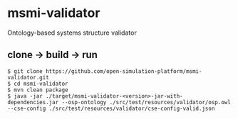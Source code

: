 # msmi-validator
Ontology-based systems structure validator

## clone -> build -> run
```
$ git clone https://github.com/open-simulation-platform/msmi-validator.git
$ cd msmi-validator
$ mvn clean package
$ java -jar ./target/msmi-validator-<version>-jar-with-dependencies.jar --osp-ontology ./src/test/resources/validator/osp.owl --cse-config ./src/test/resources/validator/cse-config-valid.json
```
